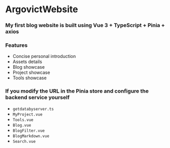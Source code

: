 # ArgovictWebsite

### My first blog website is built using Vue 3 + TypeScript + Pinia + axios

### Features

- Concise personal introduction
- Assets details
- Blog showcase
- Project showcase
- Tools showcase

### If you modify the URL in the Pinia store and configure the backend service yourself

- `getdatabyserver.ts`
- `MyProject.vue`
- `Tools.vue`
- `Blog.vue`
- `BlogFilter.vue`
- `BlogMarkdown.vue`
- `Search.vue`
